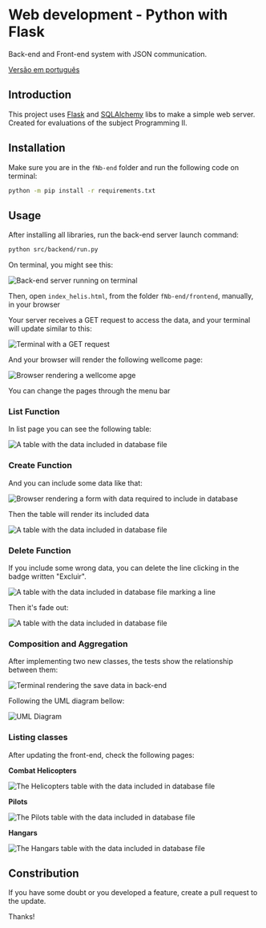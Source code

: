 # Web development - Python with Flask

Back-end and Front-end system with JSON communication.

[Versão em português](README.pt.md)

## Introduction

This project uses [Flask](https://flask.palletsprojects.com/en/1.1.x/) and
[SQLAlchemy](https://www.sqlalchemy.org/) libs to make a simple web server.
Created for evaluations of the subject Programming II.

## Installation

Make sure you are in the `fNb-end` folder and run the following code on terminal:

```bash
python -m pip install -r requirements.txt
```

## Usage

After installing all libraries, run the back-end server launch command:

```bash
python src/backend/run.py
```

On terminal, you might see this:

![Back-end server running on terminal](./.github/terminal0.png)

Then, open `index_helis.html`, from the folder `fNb-end/frontend`, manually,
in your browser

Your server receives a GET request to access the data, and your terminal will update
similar to this:

![Terminal with a GET request](./.github/terminal01.png)

And your browser will render the following wellcome page:

![Browser rendering a wellcome apge](./.github/browser1.png)

You can change the pages through the menu bar

### List Function

In list page you can see the following table:

![A table with the data included in database file](./.github/browser2.png)

### Create Function

And you can include some data like that:

![Browser rendering a form with data required to include in database](./.github/browser3.png)

Then the table will render its included data

![A table with the data included in database file](./.github/browser4.png)

### Delete Function

If you include some wrong data, you can delete the line clicking in the badge written "Excluir".

![A table with the data included in database file marking a line](./.github/browser5.png)

Then it's fade out:

![A table with the data included in database file](./.github/browser6.png)

### Composition and Aggregation

After implementing two new classes, the tests show the relationship between them:

![Terminal rendering the save data in back-end](./.github/terminal02.png)

Following the UML diagram bellow:

![UML Diagram](./.github/diagrama_UML.png)

### Listing classes

After updating the front-end, check the following pages:

__Combat Helicopters__

![The Helicopters table with the data included in database file](./.github/browser7.png)

__Pilots__

![The Pilots table with the data included in database file](./.github/browser8.png)

__Hangars__

![The Hangars table with the data included in database file](./.github/browser9.png)

## Constribution

If you have some doubt or you developed a feature, create a pull request to the update.

Thanks!